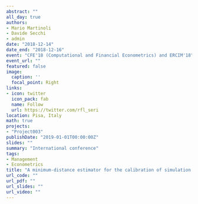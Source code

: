 ```yaml
---
abstract: ""
all_day: true
authors:
- Mario Martinoli
- Davide Secchi
- admin
date: "2018-12-14"
date_end: "2018-12-16"
event: "CFE'18 (Computational and Financial Econometrics) and ERCIM'18"
event_url: ""
featured: false
image:
  caption: ''
  focal_point: Right
links:
- icon: twitter
  icon_pack: fab
  name: Follow
  url: https://twitter.com/rfl_seri
location: Pisa, Italy
math: true
projects:
- "Project003"
publishDate: "2019-01-01T00:00:00Z"
slides: ""
summary: "International conference"
tags:
- Management
- Econometrics
title: "A minimum-distance estimator for the calibration of simulation models"
url_code: ""
url_pdf: ""
url_slides: ""
url_video: ""
---
```

